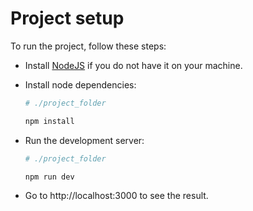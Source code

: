 # Project setup
To run the project, follow these steps:

- Install [NodeJS](https://nodejs.org/en) if you do not have it on your machine.

- Install node dependencies:
   ```bash
   # ./project_folder
   
   npm install
   ```

- Run the development server:
   ```bash
   # ./project_folder
   
   npm run dev
   ```

- Go to http://localhost:3000 to see the result.
